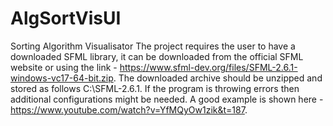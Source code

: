 # AlgSortVisUI
 Sorting Algorithm Visualisator 
The project requires the user to have a downloaded SFML library, it can be downloaded from the official SFML website or using the link - https://www.sfml-dev.org/files/SFML-2.6.1-windows-vc17-64-bit.zip. The downloaded archive should be unzipped and stored as follows C:\SFML-2.6.1. If the program is throwing errors then additional configurations might be needed. A good example is shown here - https://www.youtube.com/watch?v=YfMQyOw1zik&t=187.
